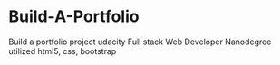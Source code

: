 # Build-A-Portfolio
Build a portfolio project udacity Full stack Web Developer Nanodegree
utilized html5, css, bootstrap
